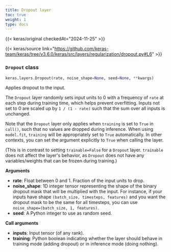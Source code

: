 ```yaml
---
title: Dropout layer
toc: true
weight: 1
type: docs
---
```


{{< keras/original checkedAt="2024-11-25" >}}

{{< keras/source link="https://github.com/keras-team/keras/tree/v3.6.0/keras/src/layers/regularization/dropout.py#L6" >}}

### `Dropout` class

```python
keras.layers.Dropout(rate, noise_shape=None, seed=None, **kwargs)
```

Applies dropout to the input.

The `Dropout` layer randomly sets input units to 0 with a frequency of `rate` at each step during training time, which helps prevent overfitting. Inputs not set to 0 are scaled up by `1 / (1 - rate)` such that the sum over all inputs is unchanged.

Note that the `Dropout` layer only applies when `training` is set to `True` in `call()`, such that no values are dropped during inference. When using `model.fit`, `training` will be appropriately set to `True` automatically. In other contexts, you can set the argument explicitly to `True` when calling the layer.

(This is in contrast to setting `trainable=False` for a `Dropout` layer. `trainable` does not affect the layer's behavior, as `Dropout` does not have any variables/weights that can be frozen during training.)

**Arguments**

- **rate**: Float between 0 and 1. Fraction of the input units to drop.
- **noise_shape**: 1D integer tensor representing the shape of the binary dropout mask that will be multiplied with the input. For instance, if your inputs have shape `(batch_size, timesteps, features)` and you want the dropout mask to be the same for all timesteps, you can use `noise_shape=(batch_size, 1, features)`.
- **seed**: A Python integer to use as random seed.

**Call arguments**

- **inputs**: Input tensor (of any rank).
- **training**: Python boolean indicating whether the layer should behave in training mode (adding dropout) or in inference mode (doing nothing).
